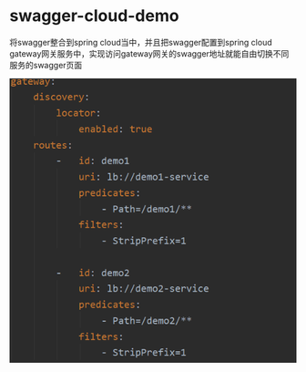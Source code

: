 # swagger-cloud-demo
将swagger整合到spring cloud当中，并且把swagger配置到spring cloud gateway网关服务中，实现访问gateway网关的swagger地址就能自由切换不同服务的swagger页面

![image-20210113141744135](https://github.com/yylfqj/swagger-cloud-demo/blob/master/images/1610518589.jpg)